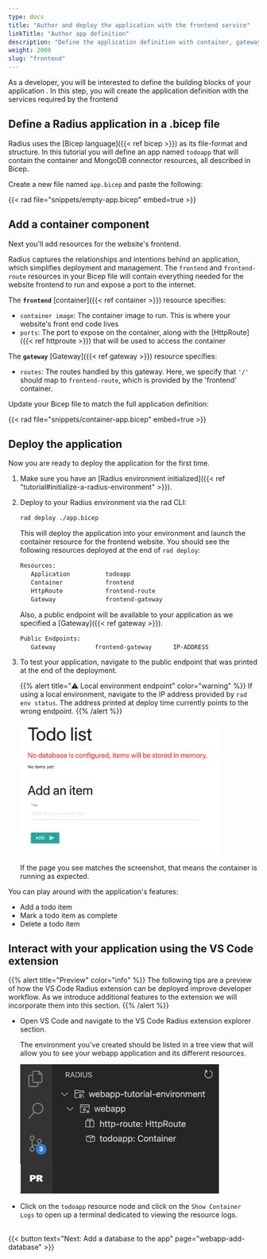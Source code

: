 ```yaml
---
type: docs
title: "Author and deploy the application with the frontend service"
linkTitle: "Author app definition"
description: "Define the application definition with container, gateway and http routes"
weight: 2000
slug: "frontend"
---
```


As a developer, you will be interested to define the building blocks of your application . In this step, you will create the application definition with the services required by the frontend 

## Define a Radius application in a .bicep file

Radius uses the [Bicep language]({{< ref bicep >}}) as its file-format and structure. In this tutorial you will define an app named `todoapp` that will contain the container and MongoDB connector resources, all described in Bicep.

Create a new file named `app.bicep` and paste the following:

{{< rad file="snippets/empty-app.bicep" embed=true >}}

## Add a container component

Next you'll add resources for the website's frontend.

Radius captures the relationships and intentions behind an application, which simplifies deployment and management. The `frontend` and `frontend-route` resources in your Bicep file will contain everything needed for the website frontend to run and expose a port to the internet.

The **`frontend`** [container]({{< ref container >}}) resource specifies:

- `container image`: The container image to run. This is where your website's front end code lives
- `ports`: The port to expose on the container, along with the [HttpRoute]({{< ref httproute >}}) that will be used to access the container

The **`gateway`** [Gateway]({{< ref gateway >}}) resource specifies:

- `routes`: The routes handled by this gateway. Here, we specify that `'/'` should map to `frontend-route`, which is provided by the 'frontend' container.

Update your Bicep file to match the full application definition:

{{< rad file="snippets/container-app.bicep" embed=true >}}

## Deploy the application

Now you are ready to deploy the application for the first time.

1. Make sure you have an [Radius environment initialized]({{< ref "tutorial#initialize-a-radius-environment" >}}).

2. Deploy to your Radius environment via the rad CLI:

   ```sh
   rad deploy ./app.bicep
   ```

   This will deploy the application into your environment and launch the container resource for the frontend website. You should see the following resources deployed at the end of `rad deploy`:

   ```sh
   Resources:
      Application          todoapp
      Container            frontend
      HttpRoute            frontend-route
      Gateway              frontend-gateway
   ```

   Also, a public endpoint will be available to your application as we specified a [Gateway]({{< ref gateway >}}).

   ```sh
   Public Endpoints:
      Gateway           frontend-gateway      IP-ADDRESS
   ```

3. To test your application, navigate to the public endpoint that was printed at the end of the deployment.

   {{% alert title="⚠️ Local environment endpoint" color="warning" %}}
   If using a local environment, navigate to the IP address provided by `rad env status`. The address printed at deploy time currently points to the wrong endpoint.
   {{% /alert %}}

   <img src="todoapp-nodb.png" width="400" alt="screenshot of the todo application with no database">

   If the page you see matches the screenshot, that means the container is running as expected.

You can play around with the application's features:

- Add a todo item
- Mark a todo item as complete
- Delete a todo item

## Interact with your application using the VS Code extension

{{% alert title="Preview" color="info" %}}
The following tips are  a preview of how the VS Code Radius extension can be deployed improve developer workflow. As we introduce additional features to the extension we will incorporate them into this section.
{{% /alert %}}

- Open VS Code and navigate to the VS Code Radius extension explorer section.

   The environment you've created should be listed in a tree view that will allow you to see  your webapp application and its different resources.

   <img src="radius-explorer-webapp.png" width="400" height="auto" alt="screenshot of the todo application with no database">

- Click on the `todoapp` resource node and click on the `Show Container Logs` to open up a terminal dedicated to viewing the resource logs.

<br>{{< button text="Next: Add a database to the app" page="webapp-add-database" >}}